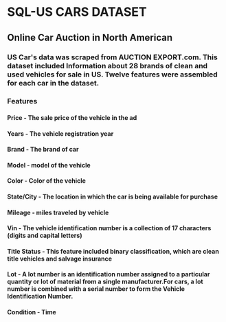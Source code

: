 # SQL-US CARS DATASET
## Online Car Auction in North American

### US Car's data was scraped from AUCTION EXPORT.com. This dataset included Information about 28 brands of clean and used vehicles for sale in US. Twelve features were assembled for each car in the dataset.


### Features
#### Price	-	      The sale price of the vehicle in the ad
#### Years	-       The vehicle registration year
#### Brand	- 	    The brand of car
#### Model	-       model of the vehicle
#### Color	-       Color of the vehicle
#### State/City - 	The location in which the car is being available for purchase
#### Mileage	-   	miles traveled by vehicle
#### Vin	-       	The vehicle identification number is a collection of 17 characters (digits and capital letters)
#### Title Status - This feature included binary classification, which are clean title vehicles and salvage insurance
#### Lot	-         A lot number is an identification number assigned to a particular quantity or lot of material from a single manufacturer.For cars, a lot number is combined with a serial number to form the Vehicle Identification Number.
#### Condition	-   Time
